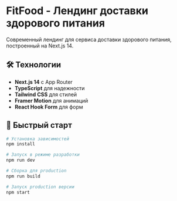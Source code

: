 # FitFood - Лендинг доставки здорового питания

Современный лендинг для сервиса доставки здорового питания, построенный на Next.js 14.

## 🛠️ Технологии

- **Next.js 14** с App Router
- **TypeScript** для надежности
- **Tailwind CSS** для стилей
- **Framer Motion** для анимаций
- **React Hook Form** для форм

## 🚀 Быстрый старт

```bash
# Установка зависимостей
npm install

# Запуск в режиме разработки
npm run dev

# Сборка для production
npm run build

# Запуск production версии
npm start
```
